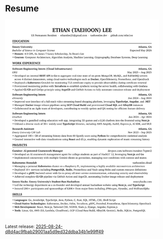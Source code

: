 # Resume

![resume](./assets/resume.png)

Latest release: [2025-08-24-d8d4ac9fbab29001aa5d9ed32ddba34b1e99ff49](https://github.com/ethn1ee/resume/releases/tag/2025-08-24-d8d4ac9fbab29001aa5d9ed32ddba34b1e99ff49)

